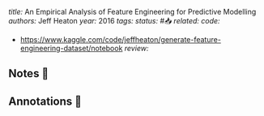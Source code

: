 *title:* An Empirical Analysis of Feature Engineering for Predictive Modelling
*authors:* Jeff Heaton
*year:* 2016
*tags:* 
*status:* #📥
*related:*
*code:*
- https://www.kaggle.com/code/jeffheaton/generate-feature-engineering-dataset/notebook
*review:*

## Notes 📍

## Annotations 📖